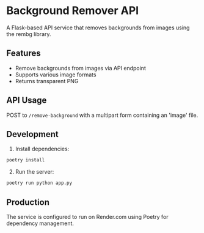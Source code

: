 # Background Remover API

A Flask-based API service that removes backgrounds from images using the rembg library.

## Features

- Remove backgrounds from images via API endpoint
- Supports various image formats
- Returns transparent PNG

## API Usage

POST to `/remove-background` with a multipart form containing an 'image' file.

## Development

1. Install dependencies:
```bash
poetry install
```

2. Run the server:
```bash
poetry run python app.py
```

## Production

The service is configured to run on Render.com using Poetry for dependency management.
